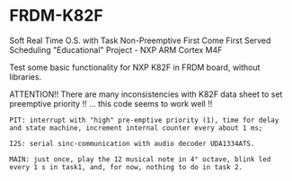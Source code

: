 # FRDM-K82F

Soft Real Time O.S. with Task Non-Preemptive First Come First Served Scheduling "Educational" Project - NXP ARM Cortex M4F

Test some basic functionality for NXP K82F in FRDM board, without libraries.

ATTENTION!! There are many inconsistencies with K82F data sheet to set preemptive priority !! ... this code seems to work well !!

    PIT: interrupt with "high" pre-emptive priority (1), time for delay and state machine, increment internal counter every about 1 ms;
    
    I2S: serial sinc-communication with audio decoder UDA1334ATS.
    
    MAIN: just once, play the 12 musical note in 4° octave, blink led every 1 s in task1, and, for now, nothing to do in task 2.
